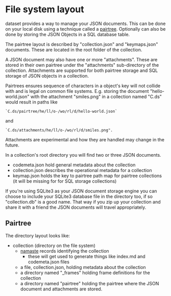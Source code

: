 File system layout
==================

dataset provides a way to manage your JSON documents. This
can be done on your local disk using a technique called a
[pairtree](https://tools.ietf.org/html/draft-kunze-pairtree-01). 
Optionally can also be done by storing the JSON Objects in a 
SQL database table.

The pairtree layout is described by "collection.json" and "keymaps.json"
documents. These are located in the root folder of the collection. 

A JSON document may also have one or more "attachments". These are
stored in their own pairtree under the "attachments" sub-directory of the
collection. Attachments are supported for both pairtree storage
and SQL storage of JSON objects in a collection.

Pairtrees ensures sequence of characters in a object's key
will not collide with and is legal on common file systems. 
E.g. storing the document "hello-world.json" with the attachment
"smiles.png" in a collection named "C.ds" would result in paths like 

    `C.ds/pairtree/he/ll/o-/wo/rl/d/hello-world.json` 

and 

    `C.ds/attachments/he/ll/o-/wo/rl/d/smiles.png".

Attachments are experimental and how they are handled
may change in the future. 

In a collection's root directory you will find two or three
JSON documents.

- codemeta.json hold general metadata about the collection
- collection.json describes the operational metadata for a collection
- keymap.json holds the key to pairtree path map for pairtree
  collections (it will be missing for for SQL storage collections)

If you're using SQLite3 as your JSON document storage engine you
can choose to include your SQLite3 database file in the directory
too, if so "collection.db" is a good name. That way if you zip
up your collection and share it with a friend the JSON documents
will travel appropriately.


Pairtree
--------

The directory layout looks like:

- collection (directory on the file system)
    - [namaste](https://confluence.ucop.edu/display/Curation/Namaste) 
      records identifying the collection
        - these will get used to generate things like index.md and codemeta.json files 
    - a file, collection.json, holding metadata about the collection
    - a directory named "_frames" holding frame definitions for the 
      collection
    - a directory named "pairtree" holding the pairtree where the 
      JSON document and attachments are stored.


